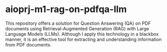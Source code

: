 # aioprj-m1-rag-on-pdfqa-llm
This repository offers a solution for Question Answering (QA) on PDF documents using Retrieval-Augmented Generation (RAG) with Large Language Models (LLMs). Although I apply this technology in a blackbox manner, it is an effective tool for extracting and understanding information from PDF documents.
